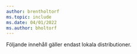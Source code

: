 ```yaml
---
author: brentholtorf
ms.topic: include
ms.date: 04/01/2022
ms.author: bholtorf
---
```

Följande innehåll gäller endast lokala distributioner.